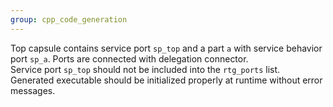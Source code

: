 ```yaml
---
group: cpp_code_generation
---
```

Top capsule contains service port `sp_top` and a part `a` with service behavior port `sp_a`. Ports are connected with delegation connector.<br/>
Service port `sp_top` should not be included into the `rtg_ports` list. Generated executable should be initialized properly at runtime without error messages.
